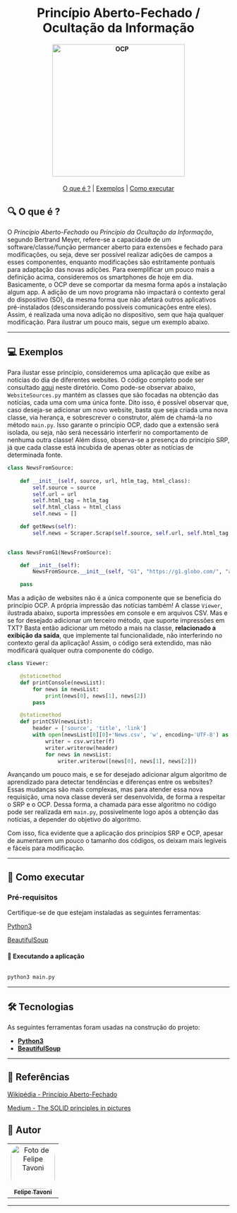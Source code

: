 <h1 align="center"> 
    Princípio Aberto-Fechado / Ocultação da Informação
</h1>

<h4 align="center">
    <img alt="OCP" title="#OCP" src="https://encrypted-tbn0.gstatic.com/images?q=tbn:ANd9GcTJQwHB-M-TIyO8YvqN4uGlLetYDx3U3z8mEQ&usqp=CAU" width="300px;" />
</h4>

<p align="center">
	<a href="#-O-que-é-?">O que é ?</a> |
	<a href="#-exemplos">Exemplos</a> |
	<a href="#-como-executar">Como executar</a>
</p>

## 🔍 O que é ?

O *Princípio Aberto-Fechado* ou *Princípio da Ocultação da Informação*, segundo Bertrand Meyer, refere-se a capacidade de um software/classe/função permancer aberto para extensões e fechado para modificações, ou seja, deve ser possível realizar adições de campos a esses componentes, enquanto modificações são estritamente pontuais para adaptação das novas adições.
Para exemplificar um pouco mais a definição acima, consideremos os smartphones de hoje em dia. Basicamente, o OCP deve se comportar da mesma forma após a instalação algum app. A adição de um novo programa não impactará o contexto geral do dispositivo (SO), da mesma forma que não afetará outros aplicativos pré-instalados (desconsiderando possíveis comunicações entre eles). Assim, é realizada uma nova adição no dispositivo, sem que haja qualquer modificação.
Para ilustrar um pouco mais, segue um exemplo abaixo.

---

## 💻 Exemplos

Para ilustar esse princípio, consideremos uma aplicação que exibe as notícias do dia de diferentes websites. O código completo pode ser consultado [aqui](./main.py) neste diretório. Como pode-se observar abaixo, `WebsiteSources.py` mantém as classes que são focadas na obtenção das notícias, cada uma com uma única fonte. Dito isso, é possível observar que, caso deseja-se adicionar um novo website, basta que seja criada uma nova classe, via herança, e sobrescrever o construtor, além de chamá-la no método `main.py`. Isso garante o princípio OCP, dado que a extensão será isolada, ou seja, não será necessário interferir no comportamento de nenhuma outra classe! Além disso, observa-se a presença do princípio SRP, já que cada classe está incubida de apenas obter as notícias de determinada fonte.

```python
class NewsFromSource:
    
    def __init__(self, source, url, htlm_tag, html_class):
        self.source = source 
        self.url = url
        self.html_tag = htlm_tag
        self.html_class = html_class
        self.news = []

    def getNews(self):
        self.news = Scraper.Scrap(self.source, self.url, self.html_tag, self.html_class)
        

class NewsFromG1(NewsFromSource):

    def __init__(self):
        NewsFromSource.__init__(self, "G1", "https://g1.globo.com/", "a", "feed-post-link")

    pass
```

Mas a adição de websites não é a única componente que se beneficia do princípio OCP. A própria impressão das notícias também! A classe `Viewer`, ilustrada abaixo, suporta impressões em console e em arquivos CSV. Mas e se for desejado adicionar um terceiro método, que suporte impressões em TXT? Basta então adicionar um método a mais na classe, **relacionado a exibição da saída**, que implemente tal funcionalidade, não interferindo no contexto geral da aplicação! Assim, o código será extendido, mas não modificará qualquer outra componente do código.

```python
class Viewer:

    @staticmethod
    def printConsole(newsList):
        for news in newsList:
            print(news[0], news[1], news[2])
        pass

    @staticmethod
    def printCSV(newsList):
        header = ['source', 'title', 'link']
        with open(newsList[0][0]+'News.csv', 'w', encoding='UTF-8') as f:
            writer = csv.writer(f)
            writer.writerow(header)
            for news in newsList:
                writer.writerow([news[0], news[1], news[2]])
```

Avançando um pouco mais, e se for desejado adicionar algum algoritmo de aprendizado para detectar tendências e diferenças entre os websites? Essas mudanças são mais complexas, mas para atender essa nova requisição, uma nova classe deverá ser desenvolvida, de forma a respeitar o SRP e o OCP. Dessa forma, a chamada para esse algoritmo no código pode ser realizada em `main.py`, possivelmente logo após a obtenção das notícias, a depender do objetivo do algoritmo.

Com isso, fica evidente que a aplicação dos princípios SRP e OCP, apesar de aumentarem um pouco o tamanho dos códigos, os deixam mais legíveis e fáceis para modificação.

---

## 🔌 Como executar

### Pré-requisitos

Certifique-se de que estejam instaladas as seguintes ferramentas:

[Python3](https://www.python.org/downloads/)

[BeautifulSoup](https://www.crummy.com/software/BeautifulSoup/bs4/doc/)

#### 🧭 Executando a aplicação

```bash

python3 main.py

```

---

## 🛠 Tecnologias

As seguintes ferramentas foram usadas na construção do projeto:

-   **[Python3](https://www.python.org/downloads/)**
-   **[BeautifulSoup](https://www.crummy.com/software/BeautifulSoup/bs4/doc/)**

---

## 📘 Referências

[Wikipédia - Princípio Aberto-Fechado](https://en.wikipedia.org/wiki/Open%E2%80%93closed_principle#:~:text=In%20object%2Doriented%20programming%2C%20the,without%20modifying%20its%20source%20code.)

[Medium - The SOLID principles in pictures](https://medium.com/backticks-tildes/the-s-o-l-i-d-principles-in-pictures-b34ce2f1e898)
## 🦸 Autor

<table>
  <tr>
    <td align="center">
      <a href="#">
        <img style="border-radius: 25%" src="https://avatars.githubusercontent.com/u/56005905?v=4" width="100px;" alt="Foto de Felipe Tavoni"/><br>
        <sub>
          <b>Felipe Tavoni</b>
        </sub>
      </a>
    </td>
  </tr>
</table>

---

<!-- ## 📝 Licença

Este projeto esta sobe a licença [MIT](./LICENSE).
 -->